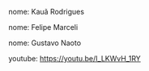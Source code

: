 nome: Kauã Rodrigues

nome: Felipe Marceli

nome: Gustavo Naoto

youtube: https://youtu.be/I_LKWvH_1RY